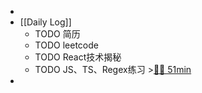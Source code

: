 -
- [[Daily Log]]
	- TODO 简历
	- TODO leetcode
	- TODO React技术揭秘
	- TODO JS、TS、Regex练习 >[🍅🍅 51min](#agenda-pomo://?t=p-1690776407170-5%2Cf-1690782796688-1500%2Cf-1690789741371-1500)
-